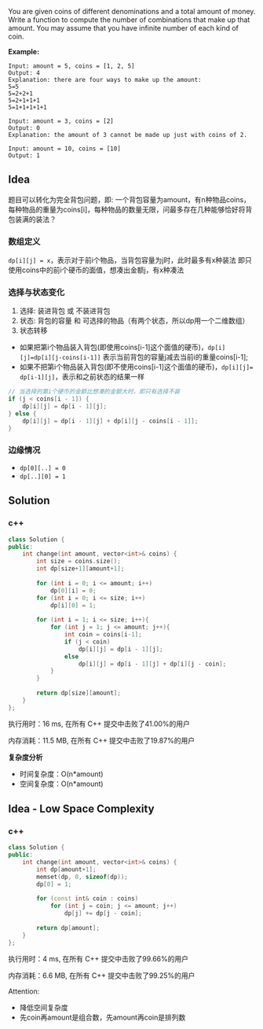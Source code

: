 You are given coins of different denominations and a total amount of money. Write a function to compute the number of combinations that make up that amount. You may assume that you have infinite number of each kind of coin.



**Example:**

```
Input: amount = 5, coins = [1, 2, 5]
Output: 4
Explanation: there are four ways to make up the amount:
5=5
5=2+2+1
5=2+1+1+1
5=1+1+1+1+1

Input: amount = 3, coins = [2]
Output: 0
Explanation: the amount of 3 cannot be made up just with coins of 2.

Input: amount = 10, coins = [10] 
Output: 1
```

## Idea

题目可以转化为完全背包问题，即:
一个背包容量为amount，有n种物品coins，每种物品的重量为coins[i]，每种物品的数量无限，问最多存在几种能够恰好将背包装满的装法？

### 数组定义

`dp[i][j] = x`，表示对于前i个物品，当背包容量为j时，此时最多有x种装法
即只使用coins中的前i个硬币的面值，想凑出金额j，有x种凑法

### 选择与状态变化

1. 选择: 装进背包 或 不装进背包
2. 状态: 背包的容量 和 可选择的物品（有两个状态，所以dp用一个二维数组）
3. 状态转移

- 如果把第i个物品装入背包(即使用coins[i-1]这个面值的硬币)，`dp[i][j]=dp[i][j-coins[i-1]]` 表示当前背包的容量j减去当前i的重量coins[i-1];
- 如果不把第i个物品装入背包(即不使用coins[i-1]这个面值的硬币)，`dp[i][j]= dp[i-1][j]`，表示和之前状态的结果一样

```c++
// 当选择的第i个硬币的金额比想凑的金额大时，即只有选择不装
if (j < coins[i - 1]) {
    dp[i][j] = dp[i - 1][j];
} else {
    dp[i][j] = dp[i - 1][j] + dp[i][j - coins[i - 1]];
}
```

### 边缘情况

- `dp[0][..] = 0`
- `dp[..][0] = 1`

## Solution

### c++

```c++
class Solution {
public:
    int change(int amount, vector<int>& coins) {
        int size = coins.size();
        int dp[size+1][amount+1];
        
        for (int i = 0; i <= amount; i++)
            dp[0][i] = 0;
        for (int i = 0; i <= size; i++)
            dp[i][0] = 1;
        
        for (int i = 1; i <= size; i++){
            for (int j = 1; j <= amount; j++){
                int coin = coins[i-1];
                if (j < coin) 
                    dp[i][j] = dp[i - 1][j];
                else 
                    dp[i][j] = dp[i - 1][j] + dp[i][j - coin];
            }
        }
        
        return dp[size][amount];
    }
};
```

执行用时：16 ms, 在所有 C++ 提交中击败了41.00%的用户

内存消耗：11.5 MB, 在所有 C++ 提交中击败了19.87%的用户

**复杂度分析**

- 时间复杂度：O(n*amount)
- 空间复杂度：O(n*amount)

## Idea - Low Space Complexity

### c++

```c++
class Solution {
public:
    int change(int amount, vector<int>& coins) {
        int dp[amount+1];
        memset(dp, 0, sizeof(dp));
        dp[0] = 1;
        
        for (const int& coin : coins)
            for (int j = coin; j <= amount; j++)
                dp[j] += dp[j - coin];
        
        return dp[amount];
    }
};
```

执行用时：4 ms, 在所有 C++ 提交中击败了99.66%的用户

内存消耗：6.6 MB, 在所有 C++ 提交中击败了99.25%的用户

Attention:
- 降低空间复杂度
- 先coin再amount是组合数，先amount再coin是排列数
